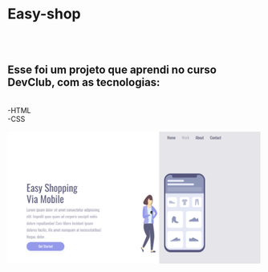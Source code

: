 <h1>Easy-shop</h1>
<br>
<br>
<h2> Esse foi um projeto que aprendi no curso DevClub, com as tecnologias: </h2>
<br>
 -HTML
<br>
 -CSS
<br>
<br>

<img src="https://github.com/Cunh4Bri/easy-shop/blob/master/assets/Desktop.png?raw=true" alt="imagem-do-projeto">
